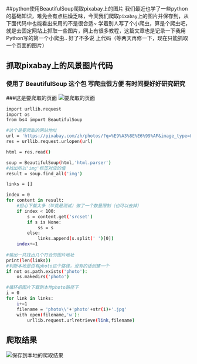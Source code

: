 ##python使用BeautifulSoup爬取pixabay上的图片
我们最近也学了一些python的基础知识，难免会有点枯燥乏味，今天我们爬取`pixabay`上的图片并保存到，从下面代码中也能看出来用的不是很合适~
学着别人写了个小爬虫，算是个爬虫吧，就是去固定网站上抓取一些图片，网上有很多教程，这篇文章也是记录一下我用Python写的第一个小爬虫..
好了不多说 上代码（等两天再修一下，现在只能抓取一个页面的图片）

## 抓取pixabay上的风景图片代码
### 使用了 BeautifulSoup 这个包 写爬虫很方便 有时间要好好研究研究

###这是要爬取的页面
![要爬取的页面](http://ophmqxrq8.bkt.clouddn.com/python2.png)
<!--more-->
``` bash
import urllib.request
import os
from bs4 import BeautifulSoup

#这个是要爬取的网站地址
url = 'https://pixabay.com/zh/photos/?q=%E9%A3%8E%E6%99%AF&image_type=&cat=&min_width=&min_height='
res = urllib.request.urlopen(url)

html = res.read()

soup = BeautifulSoup(html,'html.parser')
#找出所以'img'标签对应的值
result = soup.find_all('img')

links = []

index = 0
for content in result:
    #担心下载太多（毕竟是测试）做了一个数量限制（也可以去掉）
	if index < 100:
		s = content.get('srcset')
		if s is None:
			ss = s
		else:
			links.append(s.split(' ')[0])
	index+=1
	
#输出一共找出几个符合的图片地址
print(len(links))
#判断本地是否有photo这个路径，没有的话创建一个
if not os.path.exists('photo'):
	os.makedirs('photo')

#循环把图片下载到本地photo路径下
i = 0
for link in links:
	i+=1
	filename = 'photo\\'+'photo'+str(i)+'.jpg'
	with open(filename,'w'):
		urllib.request.urlretrieve(link,filename)

```

## 爬取结果
![保存到本地的爬取结果](http://ophmqxrq8.bkt.clouddn.com/python1.png)